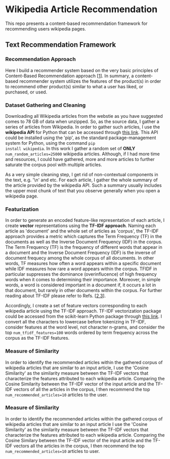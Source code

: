 # Wikipedia Article Recommendation
This repo presents a content-based recommendation framework for recommending users wikipedia pages.

## Text Recommendation Framework

### Recommendation Approach
Here I build a recommender system based on the very basic principles of Content-Based Recommendation approach [[1](https://link.springer.com/chapter/10.1007/978-3-540-72079-9_10)]. In summary, a content-based recommender system utilizes the features of the product(s) in order to recommend other product(s) similar to what a user has liked, or purchased, or used.

### Dataset Gathering and Cleaning
Downloading all Wikipedia articles from the webstie as you have suggested comes to 78 GB of data when unzipped. So, as the source data, I gather a series of articles from Wikipedia. In order to gather such articles, I use the __wikipedia API__ for Python that can be accessed through [this link](https://link.springer.com/chapter/10.1007/978-3-540-72079-9_10). This API could be installed using the 'pip', as the standard package-management system for Python, using the command <code>pip install wikipedia</code>. In this work I gather a random set of __ONLY__ <code>num_random_articles=25000</code> wikipedia articles. Although, if I had more time and resources, I could have gathered, more and more articles to further saturate the corpus pool with multiple articles.

As a very simple cleaning step, I get rid of non-contextual components in the text, e.g. '\n' and etc. For each article, I gather the whole summary of the article provided by the wikipedia API. Such a summary usually includes the upper most chunk of text that you observe generally when you open a wikipedia page.

### Featurization

In order to generate an encoded feature-like representation of each article, I create __vector__ representations using the __TF-IDF approach__. Naming each article as 'document' and the whole set of articles as 'corpus', the TF-IDF approach provides a metric which captures the Term Frequency (TF) in the documents as well as the Inverse Document Frequency (IDF) in the corpus. The Term Frequency (TF) is the frequency of different words that appear in a document and the Inverse Document Frequency (IDF) is the inverse of document frequecy among the whole corpus of all documents. In other words, TF measures how often a word appears within a specific document while IDF measures how rare a word appears within the corpus. TFIDF in particular suppresses the dominance (overinflucence) of high frequency words when it comes to determining their importance. Moreover, in simple words, a word is considered important in a document if, it occurs a lot in that document, but rarely in other documents within the corpus. For further reading about TF-IDF please refer to Refs. [[2](https://dl.acm.org/doi/abs/10.1145/1361684.1361686),[3](https://ieeexplore.ieee.org/abstract/document/7754750/)].

Accordingly, I create a set of feature vectors corresponding to each wikipedia article using the TF-IDF approach. TF-IDF vectorization package could be accessed from the scikit-learn Python package through [this link](https://scikit-learn.org/stable/modules/generated/sklearn.feature_extraction.text.TfidfVectorizer.html). I convert all the characters to lowercase before tokenizing in TF-IDF, consider features at the word level, not character n-grams, and consider the top <code>num_tfidf_features=100</code> words ordered by term frequency across the corpus as the TF-IDF features.

### Measure of Similarity

In order to identify the recommended articles within the gathered corpus of wikipedia articles that are similar to an input article, I use the 'Cosine Similarity' as the similarity measure between the TF-IDF vectors that characterize the features attributed to each wikipedia article. Comparing the Cosine Similarity between the TF-IDF vector of the input article and the TF-IDF vectors of all the articles in the corpus, I then recommend the top <code>num_recommended_articles=10</code> articles to the user.

### Measure of Similarity

In order to identify the recommended articles within the gathered corpus of wikipedia articles that are similar to an input article I use the 'Cosine Similarity' as the similarity measure between the TF-IDF vectors that characterize the features attributed to each wikipedia article. Comparing the Cosine Similary between the TF-IDF vector of the input article and the TF-IDF vectors all the articles in the corpus, I then recommend the top <code>num_recommended_articles=10</code> articles to user.
